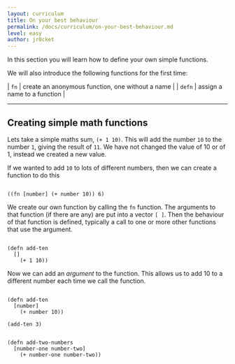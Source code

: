 ```yaml
---
layout: curriculum
title: On your best behaviour
permalink: /docs/curriculum/on-your-best-behaviour.md
level: easy
author: jr0cket
---
```


In this section you will learn how to define your own simple functions. 

We will also introduce the following functions for the first time:

| `fn`                         | create an anonymous function, one without a name |
| `defn`                       | assign a name to a function                      |

<hr />






## Creating simple math functions

Lets take a simple maths sum, `(+ 1 10)`.  This will add the number `10` to the number `1`, giving the result of `11`.  We have not changed the value of 10 or of 1, instead we created a new value.

If we wanted to add `10` to lots of different numbers, then we can create a function to do this

<!-- Using expression evaluation fix to make string appear as a value in klipse -->
<pre><code class="language-klipse" data-eval-context="expr">
((fn [number] (+ number 10)) 6)
</code></pre>

We create our own function by calling the `fn` function.  The arguments to that function (if there are any) are put into a vector `[ ]`.  Then the behaviour of that function is defined, typically a call to one or more other functions that use the argument.



<!-- Using expression evaluation fix to make string appear as a value in klipse -->
<pre><code class="language-klipse" data-eval-context="expr">
(defn add-ten
  []
    (+ 1 10))
</code></pre>

Now we can add an _argument_ to the function.  This allows us to add 10 to a different number each time we call the function.

<!-- Using expression evaluation fix to make string appear as a value in klipse -->
<pre><code class="language-klipse" data-eval-context="expr">
(defn add-ten
  [number]
    (+ number 10))

(add-ten 3)
</code></pre>



<!-- Using expression evaluation fix to make string appear as a value in klipse -->
<pre><code class="language-klipse" data-eval-context="expr">
(defn add-two-numbers
  [number-one number-two]
    (+ number-one number-two))
</code></pre>
